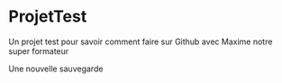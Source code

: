 # ProjetTest
Un projet test pour savoir comment faire sur Github avec Maxime notre super formateur

Une nouvelle sauvegarde